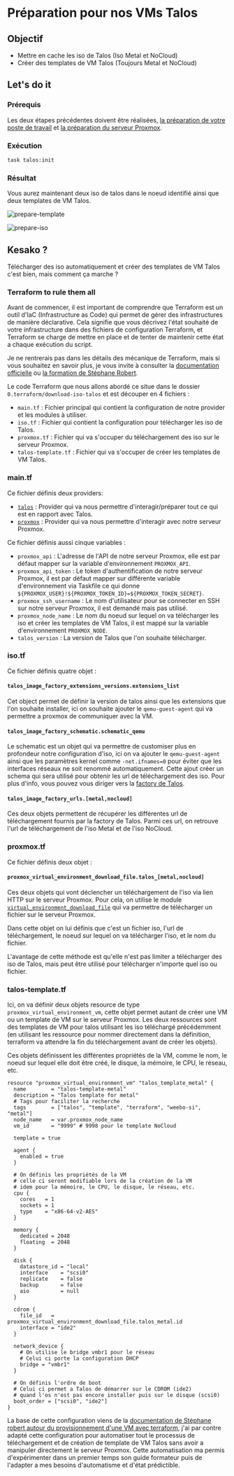 # Préparation pour nos VMs Talos

## Objectif

- Mettre en cache les iso de Talos (Iso Metal et NoCloud)
- Créer des templates de VM Talos (Toujours Metal et NoCloud)

## Let's do it

### Prérequis

Les deux étapes précédentes doivent être réalisées, [la préparation de votre poste de travail](/1.infrastructure/prepare-pc) et [la préparation du serveur Proxmox](/1.infrastructure/prepare-server).

### Exécution

```bash
task talos:init
```

### Résultat

Vous aurez maintenant deux iso de talos dans le noeud identifié ainsi que deux templates de VM Talos.

![prepare-template](/public/1.infrastructure/prepare-first-vm-template.png)

![prepare-iso](/public/1.infrastructure/prepare-first-vm-iso.png)

## Kesako ?

Télécharger des iso automatiquement et créer des templates de VM Talos c'est bien, mais comment ça marche ?

### Terraform to rule them all

Avant de commencer, il est important de comprendre que Terraform est un outil d'IaC (Infrastructure as Code) qui permet de gérer des infrastructures de manière déclarative. Cela signifie que vous décrivez l'état souhaité de votre infrastructure dans des fichiers de configuration Terraform, et Terraform se charge de mettre en place et de tenter de maintenir cette état a chaque exécution du script.

Je ne rentrerais pas dans les détails des mécanique de Terraform, mais si vous souhaitez en savoir plus, je vous invite à consulter la [documentation officielle](https://developer.hashicorp.com/terraform/docs) ou [la formation de Stéphane Robert](https://blog.stephane-robert.info/docs/infra-as-code/provisionnement/terraform/introduction/).

Le code Terraform que nous allons abordé ce situe dans le dossier `0.terraform/download-iso-talos` et est découper en 4 fichiers :

- `main.tf` : Fichier principal qui contient la configuration de notre provider et les modules à utiliser.
- `iso.tf` : Fichier qui contient la configuration pour télécharger les iso de Talos.
- `proxmox.tf` : Fichier qui va s'occuper du téléchargement des iso sur le serveur Proxmox.
- `talos-template.tf` : Fichier qui va s'occuper de créer les templates de VM Talos.

### main.tf

Ce fichier définis deux providers:

- [`talos`](https://registry.terraform.io/providers/siderolabs/talos/latest/docs) : Provider qui va nous permettre d'interagir/préparer tout ce qui est en rapport avec Talos.
- [`proxmox`](https://registry.terraform.io/providers/bpg/proxmox/latest/docs) : Provider qui va nous permettre d'interagir avec notre serveur Proxmox.

Ce fichier définis aussi cinque variables :

- `proxmox_api` : L'adresse de l'API de notre serveur Proxmox, elle est par défaut mapper sur la variable d'environnement `PROXMOX_API`.
- `proxmox_api_token` : Le token d'authentification de notre serveur Proxmox, il est par défaut mapper sur différente variable d'environnement via Taskfile ce qui donne `${PROXMOX_USER}!${PROXMOX_TOKEN_ID}=${PROXMOX_TOKEN_SECRET}`.
- `proxmox_ssh_username` : Le nom d'utilisateur pour se connecter en SSH sur notre serveur Proxmox, il est demandé mais pas utilisé.
- `proxmox_node_name` : Le nom du noeud sur lequel on va télécharger les iso et créer les templates de VM Talos, il est mappé sur la variable d'environnement `PROXMOX_NODE`.
- `talos_version` : La version de Talos que l'on souhaite télécharger.

### iso.tf

Ce fichier définis quatre objet :

#### `talos_image_factory_extensions_versions.extensions_list`

Cet object permet de définir la version de talos ainsi que les extensions que l'on souhaite installer, ici on souhaite ajouter le `qemu-guest-agent` qui va permettre a proxmox de communiquer avec la VM.

#### `talos_image_factory_schematic.schematic_qemu`

Le schematic est un objet qui va permettre de customiser plus en profondeur notre configuration d'iso, ici on va ajouter le `qemu-guest-agent` ainsi que les paramètres kernel comme `-net.ifnames=0` pour éviter que les interfaces réseaux ne soit renommé automatiquement. Cette ajout créer un schema qui sera utilisé pour obtenir les url de téléchargement des iso. Pour plus d'info, vous pouvez vous diriger vers la [factory de Talos](https://www.talos.dev/v1.9/learn-more/image-factory/).

#### `talos_image_factory_urls.[metal,nocloud]`

Ces deux objets permettent de récupérer les différentes url de téléchargement fournis par la factory de Talos. Parmi ces url, on retrouve l'url de téléchargement de l'iso Metal et de l'iso NoCloud.

### proxmox.tf

Ce fichier définis deux objet :

#### `proxmox_virtual_environment_download_file.talos_[metal,nocloud]`

Ces deux objets qui vont déclencher un téléchargement de l'iso via lien HTTP sur le serveur Proxmox. Pour cela, on utilise le module [`virtual_environment_download_file`](https://registry.terraform.io/providers/bpg/proxmox/latest/docs/resources/virtual_environment_download_file) qui va permettre de télécharger un fichier sur le serveur Proxmox.

Dans cette objet on lui définis que c'est un fichier iso, l'url de téléchargement, le noeud sur lequel on va télécharger l'iso, et le nom du fichier.

L'avantage de cette méthode est qu'elle n'est pas limiter a télécharger des iso de Talos, mais peut être utilisé pour télécharger n'importe quel iso ou fichier.

### talos-template.tf

Ici, on va définir deux objets resource de type `proxmox_virtual_environment_vm`, cette objet permet autant de créer une VM ou un template de VM sur le serveur Proxmox. Les deux ressources sont des templates de VM pour talos utilisant les iso téléchargé précédemment (en utilisant les ressource pour nommer directement dans la définition, terraform va attendre la fin du téléchargement avant de créer les objets).

Ces objets définissent les différentes propriétés de la VM, comme le nom, le noeud sur lequel elle doit être créé, le disque, la mémoire, le CPU, le réseau, etc.

```hcl
resource "proxmox_virtual_environment_vm" "talos_template_metal" {
  name        = "talos-template-metal"
  description = "Talos template for metal"
  # Tags pour faciliter la recherche
  tags        = ["talos", "template", "terraform", "weebo-si", "metal"]
  node_name   = var.proxmox_node_name
  vm_id       = "9999" # 9998 pour le template NoCloud

  template = true

  agent {
    enabled = true
  }

  # On définis les propriétés de la VM
  # celle ci seront modifiable lors de la création de la VM
  # idem pour la mémoire, le CPU, le disque, le réseau, etc.
  cpu {
    cores   = 1
    sockets = 1
    type    = "x86-64-v2-AES"
  }

  memory {
    dedicated = 2048
    floating  = 2048
  }

  disk {
    datastore_id = "local"
    interface    = "scsi0"
    replicate    = false
    backup       = false
    aio          = null
  }

  cdrom {
    file_id   = proxmox_virtual_environment_download_file.talos_metal.id
    interface = "ide2"
  }

  network_device {
    # On utilise le bridge vmbr1 pour le réseau
    # Celui ci porte la configuration DHCP
    bridge = "vmbr1"
  }

  # On définis l'ordre de boot
  # Celui ci permet a Talos de démarrer sur le CDROM (ide2)
  # quand l'os n'est pas encore installer puis sur le disque (scsi0)
  boot_order = ["scsi0", "ide2"]
}
```

La base de cette configuration viens de la [documentation de Stéphane robert autour du provisionnement d'une VM avec terraform](https://blog.stephane-robert.info/docs/virtualiser/type1/proxmox/terraform/), j'ai par contre adapté cette configuration pour automatiser tout le processus de téléchargement et de création de template de VM Talos sans avoir a manipuler directement le serveur Proxmox. Cette automatisation ma permis d'expérimenter dans un premier temps son guide formateur puis de l'adapter a mes besoins d'automatisme et d'état prédictible.
